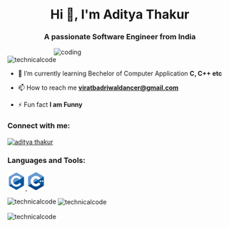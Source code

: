 <h1 align="center">Hi 👋, I'm Aditya Thakur</h1>
<h3 align="center">A passionate Software Engineer from India</h3>

<img align="right" alt="coding" width="400" src="file:///C:/Users/Hp/Desktop/image/imgres.htm">

<p align="left"> <img src="https://komarev.com/ghpvc/?username=technicalcode&label=Profile%20views&color=0e75b6&style=flat" alt="technicalcode" /> </p>

- 🌱 I’m currently learning Bechelor of Computer Application **C, C++ etc**

- 📫 How to reach me **viratbadriwaldancer@gmail.com**

- ⚡ Fun fact **I am Funny**

<h3 align="left">Connect with me:</h3>
<p align="left">
<a href="https://linkedin.com/in/aditya thakur" target="blank"><img align="center" src="https://raw.githubusercontent.com/rahuldkjain/github-profile-readme-generator/master/src/images/icons/Social/linked-in-alt.svg" alt="aditya thakur" height="30" width="40" /></a>
</p>

<h3 align="left">Languages and Tools:</h3>
<p align="left"> <a href="https://www.cprogramming.com/" target="_blank" rel="noreferrer"> <img src="https://raw.githubusercontent.com/devicons/devicon/master/icons/c/c-original.svg" alt="c" width="40" height="40"/> </a> <a href="https://www.w3schools.com/cpp/" target="_blank" rel="noreferrer"> <img src="https://raw.githubusercontent.com/devicons/devicon/master/icons/cplusplus/cplusplus-original.svg" alt="cplusplus" width="40" height="40"/> </a> </p>

<p><img align="left" src="https://github-readme-stats.vercel.app/api/top-langs?username=technicalcode&show_icons=true&locale=en&layout=compact" alt="technicalcode" /></p>

<p>&nbsp;<img align="center" src="https://github-readme-stats.vercel.app/api?username=technicalcode&show_icons=true&locale=en" alt="technicalcode" /></p>

<p><img align="center" src="https://github-readme-streak-stats.herokuapp.com/?user=technicalcode&" alt="technicalcode" /></p>
